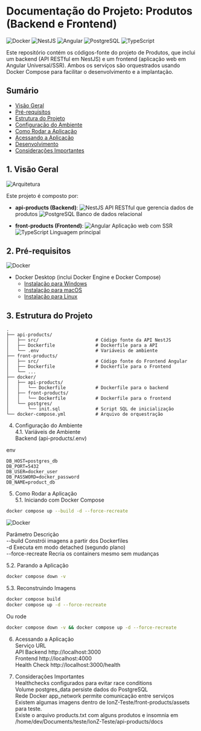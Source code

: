 # Documentação do Projeto: Produtos (Backend e Frontend)

![Docker](https://img.shields.io/badge/Docker-2496ED?style=for-the-badge&logo=docker&logoColor=white)
![NestJS](https://img.shields.io/badge/NestJS-E0234E?style=for-the-badge&logo=nestjs&logoColor=white)
![Angular](https://img.shields.io/badge/Angular-DD0031?style=for-the-badge&logo=angular&logoColor=white)
![PostgreSQL](https://img.shields.io/badge/PostgreSQL-4169E1?style=for-the-badge&logo=postgresql&logoColor=white)
![TypeScript](https://img.shields.io/badge/TypeScript-3178C6?style=for-the-badge&logo=typescript&logoColor=white)

Este repositório contém os códigos-fonte do projeto de Produtos, que inclui um backend (API RESTful em NestJS) e um frontend (aplicação web em Angular Universal/SSR). Ambos os serviços são orquestrados usando Docker Compose para facilitar o desenvolvimento e a implantação.

## Sumário

- [Visão Geral](#1-visão-geral)
- [Pré-requisitos](#2-pré-requisitos)
- [Estrutura do Projeto](#3-estrutura-do-projeto)
- [Configuração do Ambiente](#4-configuração-do-ambiente)
- [Como Rodar a Aplicação](#5-como-rodar-a-aplicação)
- [Acessando a Aplicação](#6-acessando-a-aplicação)
- [Desenvolvimento](#7-desenvolvimento-para-contribuidores)
- [Considerações Importantes](#8-considerações-importantes)

## 1. Visão Geral

![Arquitetura](https://img.shields.io/badge/Arquitetura-Docker_Compose-blueviolet?style=flat)

Este projeto é composto por:

- **api-products (Backend)**: 
  ![NestJS](https://img.shields.io/badge/-NestJS-E0234E?style=flat&logo=nestjs&logoColor=white) API RESTful que gerencia dados de produtos
  ![PostgreSQL](https://img.shields.io/badge/-PostgreSQL-4169E1?style=flat&logo=postgresql&logoColor=white) Banco de dados relacional

- **front-products (Frontend)**:
  ![Angular](https://img.shields.io/badge/-Angular-DD0031?style=flat&logo=angular&logoColor=white) Aplicação web com SSR
  ![TypeScript](https://img.shields.io/badge/-TypeScript-3178C6?style=flat&logo=typescript&logoColor=white) Linguagem principal

## 2. Pré-requisitos

![Docker](https://img.shields.io/badge/Requisitos-Docker-2496ED?style=flat)

- Docker Desktop (inclui Docker Engine e Docker Compose)
  - [Instalação para Windows](https://docs.docker.com/desktop/install/windows-install/)
  - [Instalação para macOS](https://docs.docker.com/desktop/install/mac-install/)
  - [Instalação para Linux](https://docs.docker.com/desktop/install/linux-install/)

## 3. Estrutura do Projeto

```text
.
├── api-products/
│   ├── src/                     # Código fonte da API NestJS
│   ├── Dockerfile               # Dockerfile para a API
│   └── .env                     # Variáveis de ambiente
├── front-products/
│   ├── src/                     # Código fonte do Frontend Angular
│   ├── Dockerfile               # Dockerfile para o Frontend
│   └── ...
├── docker/
│   ├── api-products/
│   │   └── Dockerfile           # Dockerfile para o backend
│   ├── front-products/
│   │   └── Dockerfile           # Dockerfile para o frontend
│   └── postgres/
│       └── init.sql             # Script SQL de inicialização
└── docker-compose.yml           # Arquivo de orquestração
```
4. Configuração do Ambiente</br>
4.1. Variáveis de Ambiente</br>
Backend (api-products/.env)</br>

env
```text
DB_HOST=postgres_db
DB_PORT=5432
DB_USER=docker_user
DB_PASSWORD=docker_password
DB_NAME=product_db
```
5. Como Rodar a Aplicação</br>
5.1. Iniciando com Docker Compose</br>
```bash
docker compose up --build -d --force-recreate
```
![Docker](https://img.shields.io/badge/Requisitos-Docker-2496ED?style=flat)

Parâmetro	Descrição</br>
--build	Constrói imagens a partir dos Dockerfiles</br>
-d	Executa em modo detached (segundo plano)</br>
--force-recreate	Recria os containers mesmo sem mudanças</br>

5.2. Parando a Aplicação</br>
```bash
docker compose down -v
```
5.3. Reconstruindo Imagens
```bash
docker compose build
docker compose up -d --force-recreate
```
Ou rode
```bash
docker compose down -v && docker compose up -d --force-recreate
```

6. Acessando a Aplicação</br>
Serviço	URL</br>
API Backend	http://localhost:3000</br>
Frontend	http://localhost:4000</br>
Health Check	http://localhost:3000/health</br>

7. Considerações Importantes</br>
Healthchecks configurados para evitar race conditions</br>
Volume postgres_data persiste dados do PostgreSQL</br>
Rede Docker app_network permite comunicação entre serviços</br>
Existem algumas imagens dentro de IonZ-Teste/front-products/assets para teste.</br>
Existe o arquivo products.txt com alguns produtos e insomnia em /home/dev/Documents/teste/IonZ-Teste/api-products/docs </br>
